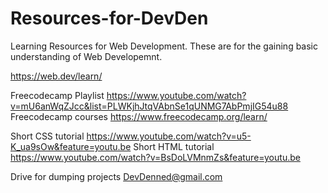 # Resources-for-DevDen

Learning Resources for Web Development. These are for the gaining basic understanding of Web Developemnt.

https://web.dev/learn/

Freecodecamp Playlist
https://www.youtube.com/watch?v=mU6anWqZJcc&list=PLWKjhJtqVAbnSe1qUNMG7AbPmjIG54u88
Freecodecamp courses
https://www.freecodecamp.org/learn/

Short CSS tutorial
https://www.youtube.com/watch?v=u5-K_ua9sOw&feature=youtu.be
Short HTML tutorial
https://www.youtube.com/watch?v=BsDoLVMnmZs&feature=youtu.be


Drive for dumping projects
DevDenned@gmail.com


